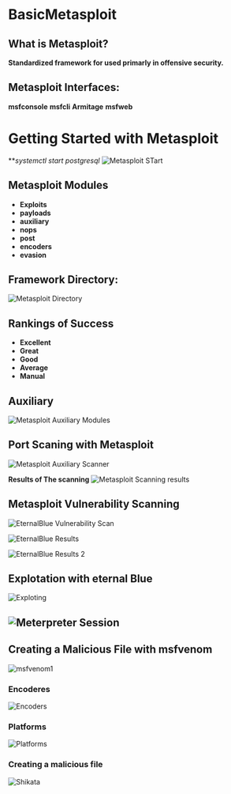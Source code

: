 # BasicMetasploit

## What is Metasploit?
 **Standardized framework for used primarly in offensive security.**
 ## Metasploit Interfaces:
 **msfconsole**
 **msfcli**
 **Armitage**
 **msfweb**

 # Getting Started with Metasploit
 ***systemctl start postgresql*
 ![Metasploit STart](metasploituno.png)
 
 
## Metasploit Modules 
* **Exploits**
* **payloads**
* **auxiliary**
* **nops**
* **post**
* **encoders**
* **evasion**
## Framework Directory:
![Metasploit Directory](MetasploitDirectory.png)


## Rankings of Success
* **Excellent**
* **Great**
* **Good**
* **Average**
* **Manual**

## Auxiliary 

![Metasploit Auxiliary Modules](Auxiliary.png)

## Port Scaning with Metasploit 
![Metasploit Auxiliary Scanner](Scanner.png)

**Results of The scanning**
![Metasploit Scanning results](tcpscanning.png)

## Metasploit Vulnerability Scanning
![EternalBlue Vulnerability Scan](eternalbluescan.png)

![EternalBlue Results](smb.png)

![EternalBlue Results 2](smb1.png)

## Explotation with eternal Blue

![Exploting](funtime1.png)

![Meterpreter Session](meterpreter.png)
-----------------------------------------
## Creating a Malicious File with msfvenom
![msfvenom1](msfvenom1.png)
### Encoderes 
![Encoders](encoders.png)
### Platforms 
![Platforms](platforms.png)

### Creating a malicious file
![Shikata](shikata.png)

